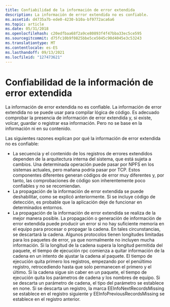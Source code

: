 ```yaml
---
title: Confiabilidad de la información de error extendida
description: La información de error extendida no es confiable.
ms.assetid: d4735a7b-ede0-4230-b10a-bf9772aca6a6
ms.topic: article
ms.date: 05/31/2018
ms.openlocfilehash: c20edfbaa68f2a9ce80893f4f47bba33ec5ce595
ms.sourcegitcommit: d75fc10b9f0825bbe5ce5045c90d4045e3c53243
ms.translationtype: MT
ms.contentlocale: es-ES
ms.lasthandoff: 09/13/2021
ms.locfileid: "127473621"
---
```

# <a name="reliability-of-extended-error-information"></a>Confiabilidad de la información de error extendida

La información de error extendida no es confiable. La información de error extendida no se puede usar para compilar lógica de código. Es adecuado comprobar la presencia de información de error extendida y, si existe, volcar, guardar o registrar esa información. Pero no se base en la información ni en su contenido.

Las siguientes razones explican por qué la información de error extendida no es confiable:

-   La secuencia y el contenido de los registros de errores extendidos dependen de la arquitectura interna del sistema, que está sujeta a cambios. Una determinada operación puede pasar por NPFS en los sistemas actuales, pero mañana podría pasar por TCP. Estos componentes diferentes generan códigos de error muy diferentes y, por tanto, las comprobaciones de código son inherentemente poco confiables y no se recomiendan.
-   La propagación de la información de error extendida se puede deshabilitar, como se explicó anteriormente. Si se incluye código de detección, es probable que la aplicación deje de funcionar en determinados entornos.
-   La propagación de la información de error extendida se realiza de la mejor manera posible. La propagación o generación de información de error extendida puede producir un error si no hay suficiente memoria en el equipo para procesar o propagar la cadena. En tales circunstancias, se descartará la cadena. Algunos protocolos tienen longitudes limitadas para los paquetes de error, ya que normalmente no incluyen mucha información. Si la longitud de la cadena supera la longitud permitida del paquete, el tiempo de ejecución rpc comienza a quitar información de la cadena en un intento de ajustar la cadena al paquete. El tiempo de ejecución quita primero los registros, empezando por el penúltimo registro, retrocediendo hasta que solo permanecen el primero y el último. Si la cadena sigue sin caber en un paquete, el tiempo de ejecución quita los parámetros de cadena y los nombres de equipo. Si se descarta un parámetro de cadena, el tipo del parámetro se establece en none. Si se descarta un registro, la marca EEInfoNextRecordsMissing se establece en el registro siguiente y EEInfoPreviousRecordsMissing se establece en el registro anterior.

 

 




